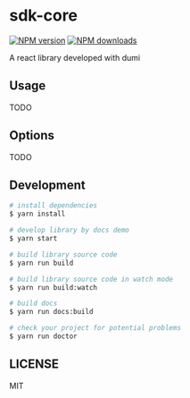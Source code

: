 # sdk-core

[![NPM version](https://img.shields.io/npm/v/sdk-core.svg?style=flat)](https://npmjs.org/package/sdk-core)
[![NPM downloads](http://img.shields.io/npm/dm/sdk-core.svg?style=flat)](https://npmjs.org/package/sdk-core)

A react library developed with dumi

## Usage

TODO

## Options

TODO

## Development

```bash
# install dependencies
$ yarn install

# develop library by docs demo
$ yarn start

# build library source code
$ yarn run build

# build library source code in watch mode
$ yarn run build:watch

# build docs
$ yarn run docs:build

# check your project for potential problems
$ yarn run doctor
```

## LICENSE

MIT

